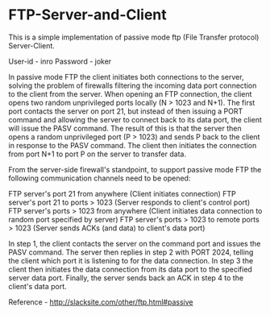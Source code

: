 # FTP-Server-and-Client

This is a simple implementation of passive mode ftp (File Transfer protocol) Server-Client.

User-id - inro
Password - joker

In passive mode FTP the client initiates both connections to the server, solving the problem of firewalls filtering the incoming data port connection to the client from the server. When opening an FTP connection, the client opens two random unprivileged ports locally (N > 1023 and N+1). The first port contacts the server on port 21, but instead of then issuing a PORT command and allowing the server to connect back to its data port, the client will issue the PASV command. The result of this is that the server then opens a random unprivileged port (P > 1023) and sends P back to the client in response to the PASV command. The client then initiates the connection from port N+1 to port P on the server to transfer data.

From the server-side firewall's standpoint, to support passive mode FTP the following communication channels need to be opened:

FTP server's port 21 from anywhere (Client initiates connection)
FTP server's port 21 to ports > 1023 (Server responds to client's control port)
FTP server's ports > 1023 from anywhere (Client initiates data connection to random port specified by server)
FTP server's ports > 1023 to remote ports > 1023 (Server sends ACKs (and data) to client's data port)

In step 1, the client contacts the server on the command port and issues the PASV command. The server then replies in step 2 with PORT 2024, telling the client which port it is listening to for the data connection. In step 3 the client then initiates the data connection from its data port to the specified server data port. Finally, the server sends back an ACK in step 4 to the client's data port.

Reference - http://slacksite.com/other/ftp.html#passive
